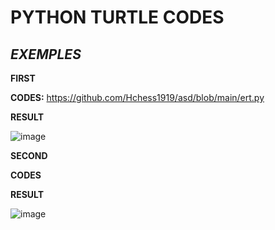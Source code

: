 # PYTHON TURTLE CODES
## _EXEMPLES_

**FIRST**

**CODES:**
https://github.com/Hchess1919/asd/blob/main/ert.py

**RESULT**






![image](https://github.com/Hchess1919/asd/assets/144543327/958580dc-ba87-44cc-987e-e1a627525059)


**SECOND**

**CODES**


**RESULT**












![image](https://github.com/Hchess1919/asd/assets/144543327/472c7722-21c4-46f2-bd84-42ff87f5d0b5)
